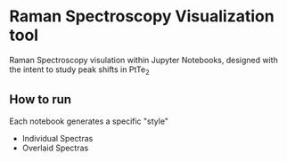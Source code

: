 # **Raman Spectroscopy Visualization tool** 
Raman Spectroscopy visulation within Jupyter Notebooks, designed with the intent to study peak shifts in PtTe<sub>2<sub>

## How to run ##
Each notebook generates a specific "style"
* Individual Spectras 
* Overlaid Spectras 